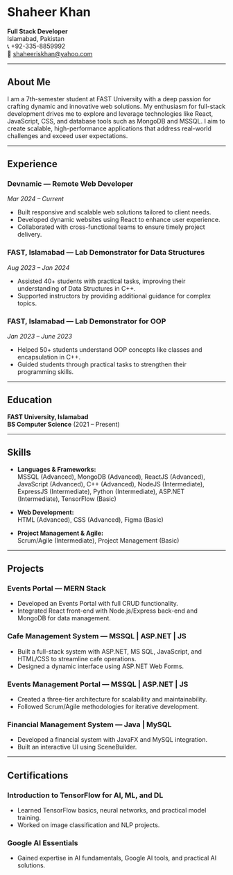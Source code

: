 # Shaheer Khan  
**Full Stack Developer**  
Islamabad, Pakistan  
📞 +92-335-8859992  
📧 shaheeriskhan@yahoo.com  

---

## **About Me**  
I am a 7th-semester student at FAST University with a deep passion for crafting dynamic and innovative web solutions. My enthusiasm for full-stack development drives me to explore and leverage technologies like React, JavaScript, CSS, and database tools such as MongoDB and MSSQL. I aim to create scalable, high-performance applications that address real-world challenges and exceed user expectations.

---

## **Experience**

### **Devnamic** — Remote Web Developer  
*Mar 2024 – Current*  
- Built responsive and scalable web solutions tailored to client needs.  
- Developed dynamic websites using React to enhance user experience.  
- Collaborated with cross-functional teams to ensure timely project delivery.  

### **FAST, Islamabad** — Lab Demonstrator for Data Structures  
*Aug 2023 – Jan 2024*  
- Assisted 40+ students with practical tasks, improving their understanding of Data Structures in C++.  
- Supported instructors by providing additional guidance for complex topics.  

### **FAST, Islamabad** — Lab Demonstrator for OOP  
*Jan 2023 – June 2023*  
- Helped 50+ students understand OOP concepts like classes and encapsulation in C++.  
- Guided students through practical tasks to strengthen their programming skills.  

---

## **Education**

**FAST University, Islamabad**  
**BS Computer Science** (2021 – Present)

---

## **Skills**

- **Languages & Frameworks:**  
  MSSQL (Advanced), MongoDB (Advanced), ReactJS (Advanced), JavaScript (Advanced), C++ (Advanced), NodeJS (Intermediate), ExpressJS (Intermediate), Python (Intermediate), ASP.NET (Intermediate), TensorFlow (Basic)  

- **Web Development:**  
  HTML (Advanced), CSS (Advanced), Figma (Basic)  

- **Project Management & Agile:**  
  Scrum/Agile (Intermediate), Project Management (Basic)  

---

## **Projects**

### **Events Portal** — MERN Stack  
- Developed an Events Portal with full CRUD functionality.  
- Integrated React front-end with Node.js/Express back-end and MongoDB for data management.  

### **Cafe Management System** — MSSQL | ASP.NET | JS  
- Built a full-stack system with ASP.NET, MS SQL, JavaScript, and HTML/CSS to streamline cafe operations.  
- Designed a dynamic interface using ASP.NET Web Forms.  

### **Events Management Portal** — MSSQL | ASP.NET | JS  
- Created a three-tier architecture for scalability and maintainability.  
- Followed Scrum/Agile methodologies for iterative development.  

### **Financial Management System** — Java | MySQL  
- Developed a financial system with JavaFX and MySQL integration.  
- Built an interactive UI using SceneBuilder.  

---

## **Certifications**

### **Introduction to TensorFlow for AI, ML, and DL**  
- Learned TensorFlow basics, neural networks, and practical model training.  
- Worked on image classification and NLP projects.  

### **Google AI Essentials**  
- Gained expertise in AI fundamentals, Google AI tools, and practical AI solutions.  
